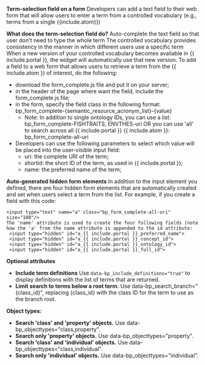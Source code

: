 **Term-selection field on a form**
Developers can add a text field to their web form that will allow users to enter a term from a controlled vocabulary (e.g., terms from a single {{include.atom}})

**What does the term-selection field do?**
Auto-complete the text field so that user don't need to type the whole term
The controlled vocabulary provides consistency in the manner in which different users use a specific term
When a new version of your controlled vocabulary becomes available in {{ include.portal }}, the widget will automatically use that new version.
To add a field to a web form that allows users to retrieve a term from the {{ include.atom }} of interest, do the following:
- download the form_complete.js file and put it on your server;
- in the header of the page where want the field, include the form_complete.js file;
- in the form, specify the field class in the following format: bp_form_complete-{semantic_resource_acronym_list}-{value} 
  - Note: In addition to single ontology IDs, you can use a list:
bp_form_complete-FISHTRAITS, ENVTHES-uri OR you can use 'all' to search across all {{ include.portal }} {{ include.atom }}: bp_form_complete-all-uri 
- Developers can use the following parameters to select which value will be placed into the user-visible input field: 
  - uri: the complete URI of the term;
  - shortid: the short ID of the term, as used in {{ include.portal }};
  - name: the preferred name of the term;

**Auto-generated hidden form elements**
In addition to the input element you defined, there are four hidden form elements that are automatically created and set when users select a term from the list. For example, if you create a field with this code:
```
<input type="text" name="a" class="bp_form_complete-all-uri" size="100"/> 
The 'name' attribute is used to create the four following fields (note how the 'a' from the name attribute is appended to the id attribute:
 <input type="hidden" id="a_{{ include.portal }}_preferred_name">
 <input type="hidden" id="a_{{ include.portal }}_concept_id">
 <input type="hidden" id="a_{{ include.portal }}_ontology_id">
 <input type="hidden" id="a_{{ include.portal }}_full_id">
```

**Optional attributes**
- **Include term definitions** Use `data-bp_include_definitions="true"`  to display definitions with the list of terms that are returned.
- **Limit search to terms below a root term.** Use data-bp_search_branch="{class_id}", replacing {class_id} with the class ID for the term to use as the branch root.

**Object types:**
- **Search 'class' and 'property' objects.** Use data-bp_objecttypes="class,property".
- **Search only 'property' objects.** Use data-bp_objecttypes="property".
- **Search 'class' and 'individual' objects.** Use data-bp_objecttypes="class,individual".
- **Search only 'individual' objects.** Use data-bp_objecttypes="individual".

